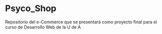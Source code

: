 # Psyco_Shop
Repositorio del e-Commerce que se presentará como proyecto final para el curso de Desarrollo Web de la U de A
